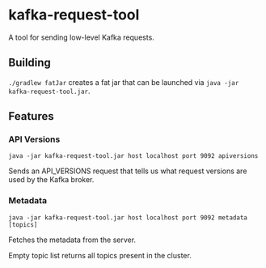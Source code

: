 # kafka-request-tool

A tool for sending low-level Kafka requests.

## Building

`./gradlew fatJar` creates a fat jar that can be launched via `java -jar kafka-request-tool.jar`.

## Features

### API Versions

`java -jar kafka-request-tool.jar host localhost port 9092 apiversions`

Sends an API_VERSIONS request that tells us what request versions are used by the Kafka broker.

### Metadata

`java -jar kafka-request-tool.jar host localhost port 9092 metadata [topics]`

Fetches the metadata from the server.

Empty topic list returns all topics present in the cluster.
